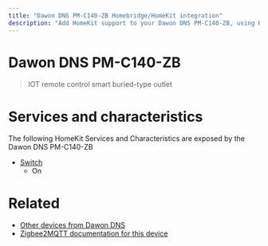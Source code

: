 ```yaml
---
title: "Dawon DNS PM-C140-ZB Homebridge/HomeKit integration"
description: "Add HomeKit support to your Dawon DNS PM-C140-ZB, using Homebridge, Zigbee2MQTT and homebridge-z2m."
---
```

<!---
This file has been GENERATED using src/docgen/docgen.ts
DO NOT EDIT THIS FILE MANUALLY!
-->
# Dawon DNS PM-C140-ZB
> IOT remote control smart buried-type outlet


# Services and characteristics
The following HomeKit Services and Characteristics are exposed by
the Dawon DNS PM-C140-ZB

* [Switch](../../switch.md)
  * On


# Related
* [Other devices from Dawon DNS](../index.md#dawon_dns)
* [Zigbee2MQTT documentation for this device](https://www.zigbee2mqtt.io/devices/PM-C140-ZB.html)